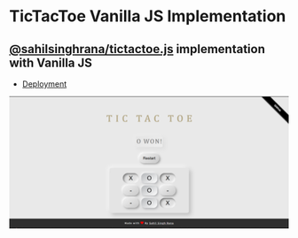 # TicTacToe Vanilla JS Implementation

## [@sahilsinghrana/tictactoe.js](https://github.com/sahilsinghrana/tictactoe.js) implementation with Vanilla JS

- [Deployment](https://sahilsinghrana.github.io/tictactoevanilla/)

![TicTacToe](media/TicTacToeVanillaSS.png)

